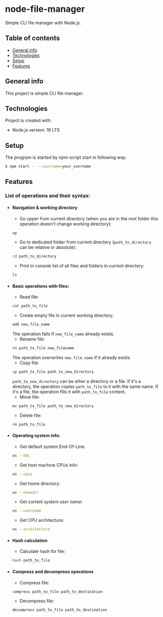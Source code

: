 # node-file-manager

Simple CLI file manager with Node.js.

## Table of contents

- [General info](#general-info)
- [Technologies](#technologies)
- [Setup](#setup)
- [Features](#features)

## General info

This project is simple CLI file manager.

## Technologies

Project is created with:

- Node.js version: 18 LTS

## Setup

The program is started by npm-script start in following way:

```bash
$ npm start -- --username=your_username
```

## Features

### List of operations and their syntax:

- #### Navigation & working directory
  - Go upper from current directory (when you are in the root folder this operation doesn't change working directory):
  ```bash
  up
  ```
  - Go to dedicated folder from current directory (`path_to_directory` can be relative or absolute):
  ```bash
  cd path_to_directory
  ```
  - Print in console list of all files and folders in current directory:
  ```bash
  ls
  ```
- #### Basic operations with files:
  - Read file:
  ```bash
  cat path_to_file
  ```
  - Create empty file in current working directory:
  ```bash
  add new_file_name
  ```
  The operation fails if `new_file_name` already exists.
  - Rename file:
  ```bash
  rn path_to_file new_filename
  ```
  The operation overwrites `new_file_name` if it already exists.
  - Copy file:
  ```bash
  cp path_to_file path_to_new_directory
  ```
  `path_to_new_directory` can be ether a directory or a file. If it's a directory, the operation copies `path_to_file` to it with the same name. If it's a file, the operation fills it with `path_to_file` content.
  - Move file:
  ```bash
  mv path_to_file path_to_new_directory
  ```
  - Delete file:
  ```bash
  rm path_to_file
  ```
- #### Operating system info:
  - Get default system End-Of-Line:
  ```bash
  os --EOL
  ```
  - Get host machine CPUs info:
  ```bash
  os --cpus
  ```
  - Get home directory:
  ```bash
  os --homedir
  ```
  - Get current _system user name_:
  ```bash
  os --username
  ```
  - Get CPU architecture:
  ```bash
  os --architecture
  ```
- #### Hash calculation
  - Calculate hash for file:
  ```bash
  hash path_to_file
  ```
- #### Compress and decompress operations
  - Compress file:
  ```bash
  compress path_to_file path_to_destination
  ```
  - Decompress file:
  ```bash
  decompress path_to_file path_to_destination
  ```
